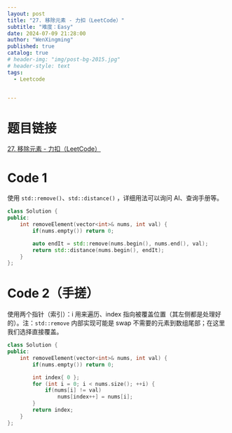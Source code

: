```yaml
---
layout: post
title: "27. 移除元素 - 力扣（LeetCode）"
subtitle: "难度：Easy"
date: 2024-07-09 21:28:00
author: "WenXingming"
published: true
catalog: true
# header-img: "img/post-bg-2015.jpg"
# header-style: text
tags:
  - Leetcode


---
```


# 题目链接

[27. 移除元素 - 力扣（LeetCode）](https://leetcode.cn/problems/remove-element/description/)

# Code 1

使用 `std::remove()`、`std::distance()` ，详细用法可以询问 AI、查询手册等。

```C++
class Solution {
public:
	int removeElement(vector<int>& nums, int val) {
		if(nums.empty()) return 0;

		auto endIt = std::remove(nums.begin(), nums.end(), val);
		return std::distance(nums.begin(), endIt);
	}
};
```

# Code 2（手搓）

使用两个指针（索引）：i 用来遍历、index 指向被覆盖位置（其左侧都是处理好的）。注：`std::remove` 内部实现可能是 swap 不需要的元素到数组尾部；在这里我们选择直接覆盖。

```C++
class Solution {
public:
	int removeElement(vector<int>& nums, int val) {
		if(nums.empty()) return 0;

		int index{ 0 };
		for (int i = 0; i < nums.size(); ++i) {
			if(nums[i] != val)
				nums[index++] = nums[i];
		}
		return index;
	}
};
```
